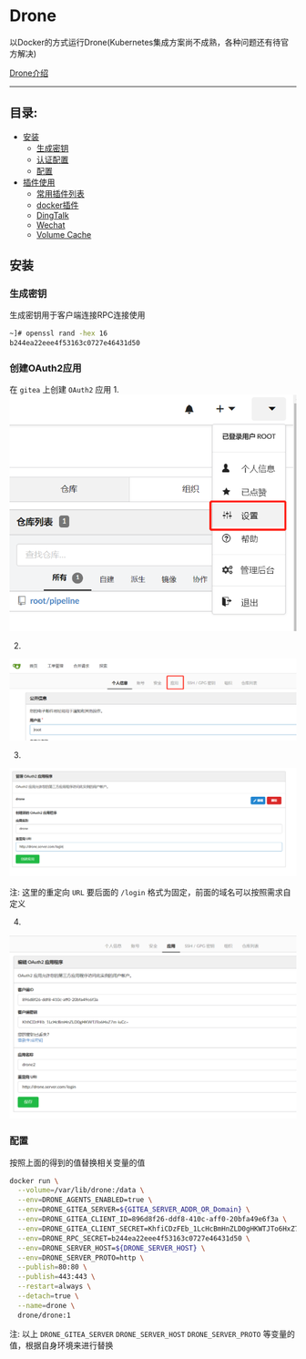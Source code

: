 # Drone 
以Docker的方式运行Drone(Kubernetes集成方案尚不成熟，各种问题还有待官方解决)

[Drone介绍](./drone.md)

---
## 目录:
* [安装](#安装)
  * [生成密钥](#生成密钥)
  * [认证配置](#创建OAuth2应用)
  * [配置](#配置)
* [插件使用](#插件)
  * [常用插件列表](#常用插件列表)
  * [docker插件](#docker插件)
  * [DingTalk](#DingTalk插件)
  * [Wechat](#Wechat插件)
  * [Volume Cache](#Volume-Cache插件)

## 安装
### 生成密钥
生成密钥用于客户端连接RPC连接使用
```bash
~]# openssl rand -hex 16
b244ea22eee4f53163c0727e46431d50
```

### 创建OAuth2应用
在 `gitea` 上创建 `OAuth2` 应用
1. 
![drone](./images/drone-docker-step-1.png)

2. 
![drone](./images/drone-docker-step-2.png)

3. 
![drone](./images/drone-docker-step-3.png)

注: 这里的重定向 `URL` 要后面的 `/login` 格式为固定，前面的域名可以按照需求自定义

4. 
![drone](./images/drone-docker-step-4.png)

### 配置
按照上面的得到的值替换相关变量的值

```bash
docker run \
  --volume=/var/lib/drone:/data \
  --env=DRONE_AGENTS_ENABLED=true \
  --env=DRONE_GITEA_SERVER=${GITEA_SERVER_ADDR_OR_Domain} \
  --env=DRONE_GITEA_CLIENT_ID=896d8f26-ddf8-410c-aff0-20bfa49e6f3a \
  --env=DRONE_GITEA_CLIENT_SECRET=KhfiCDzFEb_1LcHcBmHnZLD0gHKWTJTo6HxZ7m-iuCc= \
  --env=DRONE_RPC_SECRET=b244ea22eee4f53163c0727e46431d50 \
  --env=DRONE_SERVER_HOST=${DRONE_SERVER_HOST} \
  --env=DRONE_SERVER_PROTO=http \
  --publish=80:80 \
  --publish=443:443 \
  --restart=always \
  --detach=true \
  --name=drone \
  drone/drone:1

```
注: 以上 `DRONE_GITEA_SERVER` `DRONE_SERVER_HOST` `DRONE_SERVER_PROTO` 等变量的值，根据自身环境来进行替换